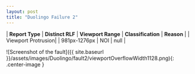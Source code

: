 ```yaml
---
layout: post
title: "Duolingo Failure 2"
---
```

| **Report Type** | **Distinct RLF** | **Viewport Range** | **Classification** | **Reason** |
| Viewport Protrusion|  | 981px-1276px | NOI | null | 

![Screenshot of the fault]({{ site.baseurl }}/assets/images/Duolingo/fault2/viewportOverflowWidth1128.png){: .center-image }